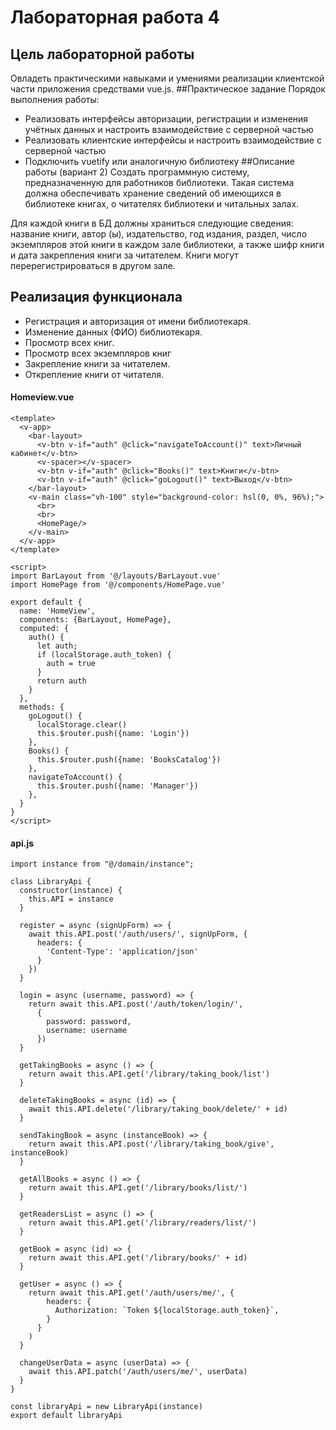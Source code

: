 # Лабораторная работа 4

## Цель лабораторной работы

Овладеть практическими навыками и умениями реализации клиентской части приложения средствами vue.js.
##Практическое задание
Порядок выполнения работы:

* Реализовать интерфейсы авторизации, регистрации и изменения учётных данных и настроить взаимодействие с серверной
  частью
* Реализовать клиентские интерфейсы и настроить взаимодействие с серверной частью
* Подключить vuetify или аналогичную библиотеку
  ##Описание работы (вариант 2)
  Создать программную систему, предназначенную для работников библиотеки. Такая система должна обеспечивать хранение
  сведений об имеющихся в библиотеке книгах, о читателях библиотеки и читальных залах.

Для каждой книги в БД должны храниться следующие сведения: название книги, автор (ы), издательство, год издания, раздел,
число экземпляров этой книги в каждом зале библиотеки, а также шифр книги и дата закрепления книги за читателем. Книги
могут перерегистрироваться в другом зале.

## Реализация функционала

- Регистрация и авторизация от имени библиотекаря.
- Изменение данных (ФИО) библиотекаря.
- Просмотр всех книг.
- Просмотр всех экземпляров книг
- Закрепление книги за читателем.
- Открепление книги от читателя.

#### Homeview.vue

    <template>
      <v-app>
        <bar-layout>
          <v-btn v-if="auth" @click="navigateToAccount()" text>Личный кабинет</v-btn>
          <v-spacer></v-spacer>
          <v-btn v-if="auth" @click="Books()" text>Книги</v-btn>
          <v-btn v-if="auth" @click="goLogout()" text>Выход</v-btn>
        </bar-layout>
        <v-main class="vh-100" style="background-color: hsl(0, 0%, 96%);">
          <br>
          <br>
          <HomePage/>
        </v-main>
      </v-app>
    </template>
    
    <script>
    import BarLayout from '@/layouts/BarLayout.vue'
    import HomePage from '@/components/HomePage.vue'
    
    export default {
      name: 'HomeView',
      components: {BarLayout, HomePage},
      computed: {
        auth() {
          let auth;
          if (localStorage.auth_token) {
            auth = true
          }
          return auth
        }
      },
      methods: {
        goLogout() {
          localStorage.clear()
          this.$router.push({name: 'Login'})
        },
        Books() {
          this.$router.push({name: 'BooksCatalog'})
        },
        navigateToAccount() {
          this.$router.push({name: 'Manager'})
        },
      }
    }
    </script>

#### api.js

    import instance from "@/domain/instance";
    
    class LibraryApi {
      constructor(instance) {
        this.API = instance
      }
    
      register = async (signUpForm) => {
        await this.API.post('/auth/users/', signUpForm, {
          headers: {
            'Content-Type': 'application/json'
          }
        })
      }
    
      login = async (username, password) => {
        return await this.API.post('/auth/token/login/',
          {
            password: password,
            username: username
          })
      }
    
      getTakingBooks = async () => {
        return await this.API.get('/library/taking_book/list')
      }
    
      deleteTakingBooks = async (id) => {
        await this.API.delete('/library/taking_book/delete/' + id)
      }
    
      sendTakingBook = async (instanceBook) => {
        return await this.API.post('/library/taking_book/give', instanceBook)
      }
    
      getAllBooks = async () => {
        return await this.API.get('/library/books/list/')
      }
    
      getReadersList = async () => {
        return await this.API.get('/library/readers/list/')
      }
    
      getBook = async (id) => {
        return await this.API.get('/library/books/' + id)
      }
    
      getUser = async () => {
        return await this.API.get('/auth/users/me/', {
            headers: {
              Authorization: `Token ${localStorage.auth_token}`,
            }
          }
        )
      }
    
      changeUserData = async (userData) => {
        await this.API.patch('/auth/users/me/', userData)
      }
    }
    
    const libraryApi = new LibraryApi(instance)
    export default libraryApi
